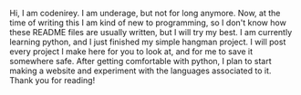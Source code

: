 Hi, I am codenirey. I am underage, but not for long anymore. Now, at the time of writing this I am kind of new to programming, 
so I don't know how these README files are usually written, but I will try my best. I am currently learning python,
and I just finished my simple hangman project. I will post every project I make here
for you to look at, and for me to save it somewhere safe. After getting comfortable with python, I plan to
start making a website and experiment with the languages associated to it. Thank you for reading!
<!---
codenirey/codenirey is a ✨ special ✨ repository because its `README.md` (this file) appears on your GitHub profile.
You can click the Preview link to take a look at your changes.
--->
